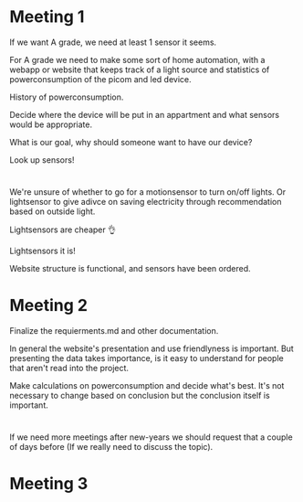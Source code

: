 # Meeting 1

If we want A grade, we need at least 1 sensor it seems.

For A grade we need to make some sort of home automation, with a webapp or website that keeps track of a light source and statistics of powerconsumption of the picom and led device.

History of powerconsumption.

Decide where the device will be put in an appartment and what sensors would be appropriate.

What is our goal, why should someone want to have our device?

Look up sensors!

# 
We're unsure of whether to go for a motionsensor to turn on/off lights. Or lightsensor to give adivce on saving electricity through recommendation based on outside light.

Lightsensors are cheaper 👌

Lightsensors it is!

Website structure is functional, and sensors have been ordered.

# Meeting 2


Finalize the requierments.md and other documentation.

In general the website's presentation and use friendlyness is important. But presenting the data takes importance, is it easy to understand for people that aren't read into the project.

Make calculations on powerconsumption and decide what's best. It's not necessary to change based on conclusion but the conclusion itself is important.

#
If we need more meetings after new-years we should request that a couple of days before (If we really need to discuss the topic).

# Meeting 3